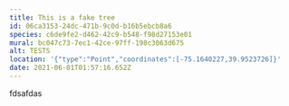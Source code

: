 ```yaml
---
title: This is a fake tree
id: 06ca3153-24dc-471b-9c0d-b16b5ebcb8a6
species: c6de9fe2-d462-42c9-b548-f98d27153e01
mural: bc047c73-7ec1-42ce-97ff-198c3063d675
alt: TESTS
location: '{"type":"Point","coordinates":[-75.1640227,39.9523726]}'
date: 2021-06-01T01:57:16.652Z
---
```

fdsafdas